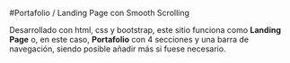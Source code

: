 #Portafolio / Landing Page con Smooth Scrolling

Desarrollado con html, css y bootstrap, este sitio funciona como <b>Landing Page</b> o, en este caso, <b>Portafolio</b> con 4 secciones y una barra de navegación,
siendo posible añadir más si fuese necesario.
